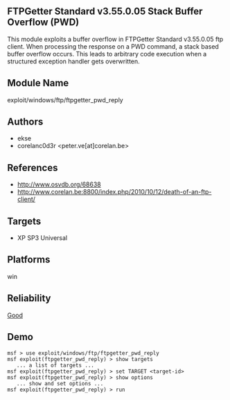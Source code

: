 ## FTPGetter Standard v3.55.0.05 Stack Buffer Overflow (PWD)

This module exploits a buffer overflow in FTPGetter Standard 
v3.55.0.05 ftp client. When processing the response on a PWD 
command, a stack based buffer overflow occurs. This leads to 
arbitrary code execution when a structured exception handler 
gets overwritten.


## Module Name
exploit/windows/ftp/ftpgetter_pwd_reply

## Authors
* ekse
* corelanc0d3r <peter.ve[at]corelan.be>


## References
* http://www.osvdb.org/68638
* http://www.corelan.be:8800/index.php/2010/10/12/death-of-an-ftp-client/



## Targets
* XP SP3 Universal


## Platforms
win

## Reliability
[Good](https://github.com/rapid7/metasploit-framework/wiki/Exploit-Ranking)

## Demo

```
msf > use exploit/windows/ftp/ftpgetter_pwd_reply
msf exploit(ftpgetter_pwd_reply) > show targets
   ... a list of targets ...
msf exploit(ftpgetter_pwd_reply) > set TARGET <target-id>
msf exploit(ftpgetter_pwd_reply) > show options
   ... show and set options ...
msf exploit(ftpgetter_pwd_reply) > run
```
    
    